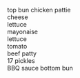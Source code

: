 top bun
chicken pattie  
cheese  
lettuce  
mayonaise  
lettuce  
tomato  
beef patty  
17 pickles  
BBQ sauce
bottom bun
